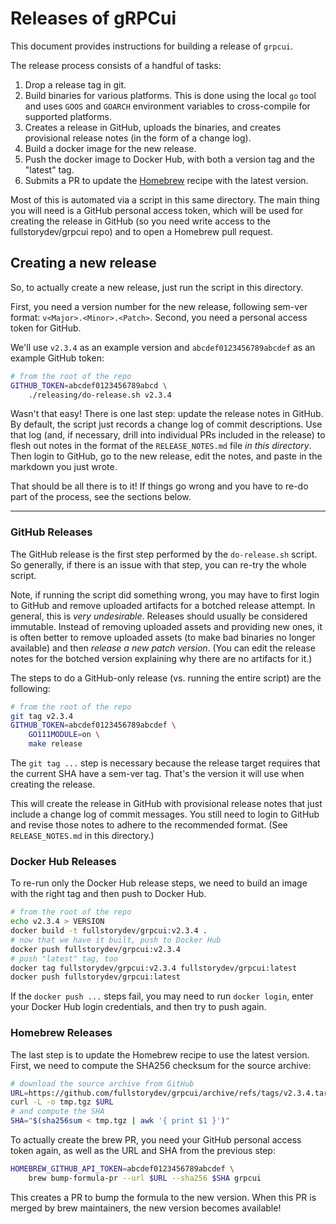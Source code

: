 # Releases of gRPCui

This document provides instructions for building a release of `grpcui`.

The release process consists of a handful of tasks:
1. Drop a release tag in git.
2. Build binaries for various platforms. This is done using the local `go` tool and uses `GOOS` and `GOARCH` environment variables to cross-compile for supported platforms.
3. Creates a release in GitHub, uploads the binaries, and creates provisional release notes (in the form of a change log).
4. Build a docker image for the new release.
5. Push the docker image to Docker Hub, with both a version tag and the "latest" tag.
6. Submits a PR to update the [Homebrew](https://brew.sh/) recipe with the latest version.

Most of this is automated via a script in this same directory. The main thing you will need is a GitHub personal access token, which will be used for creating the release in GitHub (so you need write access to the fullstorydev/grpcui repo) and to open a Homebrew pull request.

## Creating a new release

So, to actually create a new release, just run the script in this directory.

First, you need a version number for the new release, following sem-ver format: `v<Major>.<Minor>.<Patch>`. Second, you need a personal access token for GitHub.

We'll use `v2.3.4` as an example version and `abcdef0123456789abcdef` as an example GitHub token:

```sh
# from the root of the repo
GITHUB_TOKEN=abcdef0123456789abcd \
    ./releasing/do-release.sh v2.3.4
```

Wasn't that easy! There is one last step: update the release notes in GitHub. By default, the script just records a change log of commit descriptions. Use that log (and, if necessary, drill into individual PRs included in the release) to flesh out notes in the format of the `RELEASE_NOTES.md` file _in this directory_. Then login to GitHub, go to the new release, edit the notes, and paste in the markdown you just wrote.

That should be all there is to it! If things go wrong and you have to re-do part of the process, see the sections below.

----

### GitHub Releases
The GitHub release is the first step performed by the `do-release.sh` script. So generally, if there is an issue with that step, you can re-try the whole script.

Note, if running the script did something wrong, you may have to first login to GitHub and remove uploaded artifacts for a botched release attempt. In general, this is _very undesirable_. Releases should usually be considered immutable. Instead of removing uploaded assets and providing new ones, it is often better to remove uploaded assets (to make bad binaries no longer available) and then _release a new patch version_. (You can edit the release notes for the botched version explaining why there are no artifacts for it.)

The steps to do a GitHub-only release (vs. running the entire script) are the following:

```sh
# from the root of the repo
git tag v2.3.4
GITHUB_TOKEN=abcdef0123456789abcdef \
    GO111MODULE=on \
    make release
```

The `git tag ...` step is necessary because the release target requires that the current SHA have a sem-ver tag. That's the version it will use when creating the release.

This will create the release in GitHub with provisional release notes that just include a change log of commit messages. You still need to login to GitHub and revise those notes to adhere to the recommended format. (See `RELEASE_NOTES.md` in this directory.)

### Docker Hub Releases

To re-run only the Docker Hub release steps, we need to build an image with the right tag and then push to Docker Hub.

```sh
# from the root of the repo
echo v2.3.4 > VERSION
docker build -t fullstorydev/grpcui:v2.3.4 .
# now that we have it built, push to Docker Hub
docker push fullstorydev/grpcui:v2.3.4
# push "latest" tag, too
docker tag fullstorydev/grpcui:v2.3.4 fullstorydev/grpcui:latest
docker push fullstorydev/grpcui:latest
```

If the `docker push ...` steps fail, you may need to run `docker login`, enter your Docker Hub login credentials, and then try to push again.

### Homebrew Releases

The last step is to update the Homebrew recipe to use the latest version. First, we need to compute the SHA256 checksum for the source archive:

```sh
# download the source archive from GitHub
URL=https://github.com/fullstorydev/grpcui/archive/refs/tags/v2.3.4.tar.gz
curl -L -o tmp.tgz $URL
# and compute the SHA
SHA="$(sha256sum < tmp.tgz | awk '{ print $1 }')"
```

To actually create the brew PR, you need your GitHub personal access token again, as well as the URL and SHA from the previous step:

```sh
HOMEBREW_GITHUB_API_TOKEN=abcdef0123456789abcdef \
    brew bump-formula-pr --url $URL --sha256 $SHA grpcui
```

This creates a PR to bump the formula to the new version. When this PR is merged by brew maintainers, the new version becomes available!
